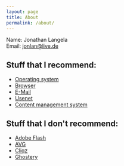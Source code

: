 ```yaml
---
layout: page
title: About
permalink: /about/
---
```


Name: Jonathan Langela  
Email: jonlan@live.de

## Stuff that I recommend:
- [Operating system](https://jonlan2002.github.io/os/)
- [Browser](https://jonlan2002.github.io/browser/)
- [E-Mail](https://jonlan2002.github.io/e-mail/)
- [Usenet](https://jonlan2002.github.io/usenet/)
- [Content management system](https://jonlan2002.github.io/cms)

## Stuff that I don't recommend:
- [Adobe Flash](https://jonlan2002.github.io/flash/)
- [AVG](https://jonlan2002.github.io/avg/)
- [Cliqz](https://jonlan2002.github.io/cliqz/)
- [Ghostery](https://jonlan2002.github.io/ghostery/)
